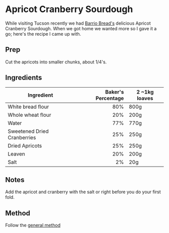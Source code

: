 # Apricot Cranberry Sourdough

While visiting Tucson recently we had [Barrio Bread's](https://www.barriobread.com/) delicious Apricot Cranberry Sourdough. When we got home we wanted more so I gave it a go; here's the recipe I came up with.

## Prep

Cut the apricots into smaller chunks, about 1/4's.

## Ingredients

| Ingredient  | Baker's Percentage  | 2 ~1kg loaves |
|---|--:|---|
| White bread flour  | 80%  | 800g |
| Whole wheat flour  |  20% | 200g |
|  Water | 77%  | 770g |
| Sweetened Dried Cranberries | 25% | 250g |
| Dried Apricots | 25% | 250g |
| Leaven | 20% | 200g |
| Salt | 2% | 20g |

## Notes

Add the apricot and cranberry with the salt or right before you do your first fold.

## Method

Follow the [general method](https://github.com/jaredonline/bread-making/blob/master/method.md)
